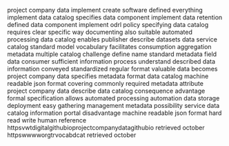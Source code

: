 project company data implement create software defined everything implement data catalog specifies data component implement data retention defined data component implement odrl policy specifying data catalog requires clear specific way documenting also suitable automated processing data catalog enables publisher describe datasets data service catalog standard model vocabulary facilitates consumption aggregation metadata multiple catalog challenge define name standard metadata field data consumer sufficient information process understand described data information conveyed standardized regular format valuable data becomes project company data specifies metadata format data catalog machine readable json format covering commonly required metadata attribute project company data describe data catalog consequence advantage formal specification allows automated processing automation data storage deployment easy gathering management metadata possibility service data catalog information portal disadvantage machine readable json format hard read write human reference httpsvwtdigitalgithubioprojectcompanydatagithubio retrieved october httpswwwworgtrvocabdcat retrieved october
